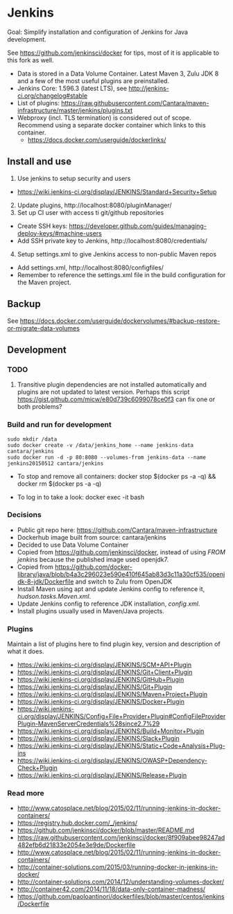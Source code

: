 # Jenkins 

Goal: Simplify installation and configuration of Jenkins for Java development. 

See https://github.com/jenkinsci/docker for tips, most of it is applicable to this fork as well. 

* Data is stored in a Data Volume Container. Latest Maven 3, Zulu JDK 8 and a few of the most useful plugins are preinstalled. 
* Jenkins Core: 1.596.3 (latest LTS), see http://jenkins-ci.org/changelog#stable 
* List of plugins: https://raw.githubusercontent.com/Cantara/maven-infrastructure/master/jenkins/plugins.txt
* Webproxy (incl. TLS termination) is considered out of scope. Recommend using a separate docker container which links to this container. 
  * https://docs.docker.com/userguide/dockerlinks/ 

## Install and use 

1. Use jenkins to setup security and users
  * https://wiki.jenkins-ci.org/display/JENKINS/Standard+Security+Setup
2. Update plugins, http://localhost:8080/pluginManager/
3. Set up CI user with access ti git/github repositories 
  * Create SSH keys: https://developer.github.com/guides/managing-deploy-keys/#machine-users
  * Add SSH private key to Jenkins, http://localhost:8080/credentials/
4. Setup settings.xml to give Jenkins access to non-public Maven repos
  * Add settings.xml, http://localhost:8080/configfiles/
  * Remember to reference the settings.xml file in the build configuration for the Maven project. 

## Backup 

See https://docs.docker.com/userguide/dockervolumes/#backup-restore-or-migrate-data-volumes



## Development 

### TODO 

1. Transitive plugin dependencies are not installed automatically and plugins are not updated to latest version. Perhaps this script https://gist.github.com/micw/e80d739c6099078ce0f3 can fix one or both problems? 


### Build and run for development

```
sudo mkdir /data
sudo docker create -v /data/jenkins_home --name jenkins-data cantara/jenkins
sudo docker run -d -p 80:8080 --volumes-from jenkins-data --name jenkins20150512 cantara/jenkins
```

* To stop and remove all containers: docker stop $(docker ps -a -q) && docker rm $(docker ps -a -q) 

* To log in to take a look: docker exec -it <container-id> bash

### Decisions 

* Public git repo here: https://github.com/Cantara/maven-infrastructure 
* Dockerhub image built from source:  cantara/jenkins
* Decided to use Data Volume Container 
* Copied from https://github.com/jenkinsci/docker, instead of using _FROM jenkins_ because the published image used openjdk7. 
* Copied from https://github.com/docker-library/java/blob/b4a3c296023e590e410f645ab83d3c11a30cf535/openjdk-8-jdk/Dockerfile and switch to Zulu from OpenJDK
* Install Maven using apt and update Jenkins config to reference it, _hudson.tasks.Maven.xml_. 
* Update Jenkins config to reference JDK installation, _config.xml_. 
* Install plugins usually used in Maven/Java projects. 


### Plugins 

Maintain a list of plugins here to find plugin key, version and description of what it does. 

* https://wiki.jenkins-ci.org/display/JENKINS/SCM+API+Plugin
* https://wiki.jenkins-ci.org/display/JENKINS/Git+Client+Plugin
* https://wiki.jenkins-ci.org/display/JENKINS/GitHub+Plugin
* https://wiki.jenkins-ci.org/display/JENKINS/Git+Plugin
* https://wiki.jenkins-ci.org/display/JENKINS/Maven+Project+Plugin
* https://wiki.jenkins-ci.org/display/JENKINS/Docker+Plugin
* https://wiki.jenkins-ci.org/display/JENKINS/Config+File+Provider+Plugin#ConfigFileProviderPlugin-MavenServerCredentials%28since2.7%29
* https://wiki.jenkins-ci.org/display/JENKINS/Build+Monitor+Plugin
* https://wiki.jenkins-ci.org/display/JENKINS/Slack+Plugin
* https://wiki.jenkins-ci.org/display/JENKINS/Static+Code+Analysis+Plug-ins
* https://wiki.jenkins-ci.org/display/JENKINS/OWASP+Dependency-Check+Plugin
* https://wiki.jenkins-ci.org/display/JENKINS/Release+Plugin

### Read more 

* http://www.catosplace.net/blog/2015/02/11/running-jenkins-in-docker-containers/
* https://registry.hub.docker.com/_/jenkins/
* https://github.com/jenkinsci/docker/blob/master/README.md
* https://raw.githubusercontent.com/jenkinsci/docker/8f909abee98247ad482efb6d21833e2054e3e9de/Dockerfile
* http://www.catosplace.net/blog/2015/02/11/running-jenkins-in-docker-containers/
* http://container-solutions.com/2015/03/running-docker-in-jenkins-in-docker/
* http://container-solutions.com/2014/12/understanding-volumes-docker/
* http://container42.com/2014/11/18/data-only-container-madness/
* https://github.com/paoloantinori/dockerfiles/blob/master/centos/jenkins/Dockerfile
